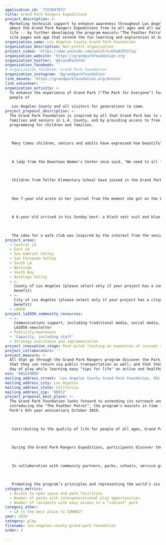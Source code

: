 ```yaml
---
application_id: '7223847072'
title: Grand Park Rangers Expeditions
project_description: >-
  Marketing technical support to enhance awareness throughout Los Angeles County
  about the Grand Park Rangers Expeditions free to all ages and all walks of
  life -- by further developing the program mascots-"The Feather Patrol"; web
  site pages and app that extend the fun learning and exploration at Grand Park.
organization_name: Los Angeles County Grand Park Foundation
organization_description: Non-profit organization
project_video: 'https://www.youtube.com/watch?v=bfp01PSI7ig'
organization_website: 'https://grandparkfoundation.org'
organization_twitter: '@GrandParkFdn'
organization_facebook: ''
# organization_facebook: Grand Park Foundation
organization_instagram: '@grandparkfoundation'
link_donate: 'https://grandparkfoundation.org/donate'
link_volunteer: ''
organization_activity: >-
  To enhance the experience of Grand Park ("The Park for Everyone") for the
  people of 
   
   Los Angeles County and all visitors for generations to come.
project_proposal_description: >-
  The Grand Park Foundation is inspired by all that Grand Park has to offer
  families and seniors in L.A. County, and by providing access to free
  programming for children and families. 
   
   
   
   Many times children, seniors and adults have expressed how beautiful the park is, and how they have never been to a park such as Grand Park or to downtown L.A. Many times the youths and seniors arrive down and out -- but once they finish the warm-up exercises, begin the day with a new demeanor and are transformed on this day with smiles and laughter.
   
   
   
   A lady from the Downtown Women's Center once said, "We need to all finish the Expedition and finish exploring the Park -- we need to make it to the Fountain -- that is Grand Park's crown jewel!" She arrived sad, tired and with junk food and walking very slow off the bus -- at the end of the Expedition, she was a different person -- smelling the plant life and setting aside her walker. She motivated everyone in the group to make it to the finish line - to the Grand Park water fountain. 
   
   
   
   Children from Telfar Elementary School have joined in the Grand Park Rangers Expeditions -- a school with one of the highest homeless populations in LAUSD. The Salvation Army Day Care-Skid Row brought children of families who live in shelters and of the garment workers. Just as all the Grand Park Rangers participants, they immensely enjoyed the lunches provided during the "outdoor classrooms". Most of all, they enjoyed dipping their feet and splashing in the water -- this is "their urban beach" in downtown L.A.
   
   
   
   One 7-year old wrote in her journal from the moment she got on the bus from her community center in the Santa Clarita Valley to her departure from Grand Park -- ending her notes with a large "Thank You", "I want to come back to Grand Park". 
   
   
   
   A 6-year old arrived in his Sunday best- a black vest suit and blue shirt and completed the expedition in his shiny black shoes -- he and the kids from the Salvation Army Child Care Center had waited with anticipation to make their visit to Grand Park through the Grand Park Rangers program. 
   
   
   
   The idea for a walk club was inspired by the interest from the seniors who enjoy the exercises offered during the Grand Park Rangers Expeditions.
project_areas:
  - Central LA
  - East LA
  - San Gabriel Valley
  - San Fernando Valley
  - South LA
  - Westside
  - South Bay
  - Antelope Valley
  - >-
    County of Los Angeles (please select only if your project has a countywide
    benefit)
  - >-
    City of Los Angeles (please select only if your project has a citywide
    benefit)
  - LAUSD
project_la2050_community_resources:
  - >-
    Communications support, including traditional media, social media, and
    LA2050 newsletter
  - Publicity/awareness
  - 'Capacity, including staff'
  - Strategy assistance and implementation
project_innovation_stage: Post-pilot (testing an expansion of concept after initially successful pilot)
project_collaborators: ''
project_measure: >-
  All that go through the Grand Park Rangers program discover the Park, learn
  that they can return via public transportation as well; and that they enjoy a
  day of play while learning easy "tips for life" on active and healthy living.
ein: '465239005'
mailing_address_street: 'Los Angeles County Grand Park Foundation, 501 N. Main Street, Suite 304'
mailing_address_city: Los Angeles
mailing_address_state: California
mailing_address_zip: '90012'
project_proposal_best_place: >-
  The Grand Park Foundation looks forward to extending its outreach and to
  introducing the "The Feather Patrol", the program's mascots in time for Grand
  Park's 6th year anniversary October 2019. 
   
   
   
   Contributing to the quality of life for people of all ages, Grand Park Rangers™ is a free community-building and wellness program promoting outdoor play, healthy living, and protection of the eco-system. The program’s learning modules foster environmental stewardship, active/healthy lifestyles and outdoor play among children, families and senior citizens - many of the expeditions are inter-generational.
   
   
   
   During the Grand Park Rangers Expeditions, participants discover the landscape’s natural habitat and receive “tips for life” on wellness and environmental stewardship during the “outdoor classrooms” along the way. At the conclusion of the Expedition, participants take the Grand Park Rangers Oath. The "tips for life" are easy to remember tips that can be practiced and remembered for a lifetime; and the transportation points learned during the Expeditions will bring more families to discover Grand Park from throughout the county.
   
   
   
   In collaboration with community partners, parks, schools, service groups and public agencies, the program takes place at Grand Park, the “Park for Everyone”. The Grand Park Foundation provides transportation and lunch at no cost to schools, community groups, senior centers, parks and other public benefit organizations. 
   
   
   
   Promoting the program’s principles and representing the world’s six floristic kingdoms that make up Grand Park’s meridian gardens, is the “Feather Patrol”, the program’s mascots — connecting the Park to the world — and the world to the Park. An app will be developed to match the world’s distinct gardens as well as native plants, and will also provide the fun learning tips on wellness and environmental stewardship. The learning fun will also extend to the Grand Park Foundation’s web site.
category_metrics:
  - Access to open space and park facilities
  - Number of parks with intergenerational play opportunities
  - Number of residents with easy access to a “vibrant” park
category_other:
  - LA is the best place to CONNECT
year: 2019
category: play
filename: los-angeles-county-grand-park-foundation
order: 4

---
```

